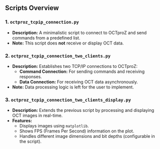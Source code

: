 ## Scripts Overview

### 1. `octproz_tcpip_connection.py`

- **Description:** A minimalistic script to connect to OCTproZ and send commands from a predefined list.
- **Note:** This script does **not** receive or display OCT data.

### 2. `octproz_tcpip_connection_two_clients.py`

- **Description:** Establishes two TCP/IP connections to OCTproZ:
  - **Command Connection:** For sending commands and receiving responses.
  - **Data Connection:** For receiving OCT data asynchronously.
- **Note:** Data processing logic is left for the user to implement.

### 3. `octproz_tcpip_connection_two_clients_display.py`

- **Description:** Extends the previous script by processing and displaying OCT images in real-time.
- **Features:**
  - Displays images using `matplotlib`.
  - Shows FPS (Frames Per Second) information on the plot.
  - Handles different image dimensions and bit depths (configurable in the script).
